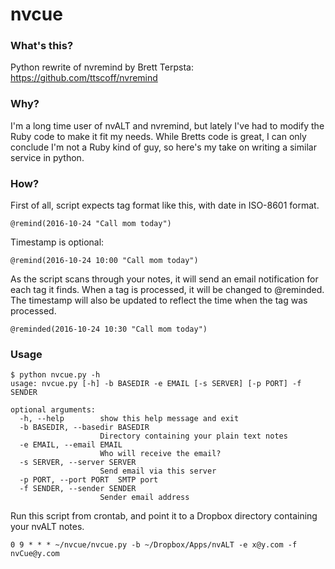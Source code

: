 # nvcue
### What's this?
Python rewrite of nvremind by Brett Terpsta: https://github.com/ttscoff/nvremind

### Why?
I'm a long time user of nvALT and nvremind, but lately I've had to modify the Ruby code to make it fit my needs. While Bretts code is great, I can only conclude I'm not a Ruby kind of guy, so here's my take on writing a similar service in python.

### How?
First of all, script expects tag format like this, with date in ISO-8601 format.

    @remind(2016-10-24 "Call mom today")

Timestamp is optional:

    @remind(2016-10-24 10:00 "Call mom today")

As the script scans through your notes, it will send an email notification for each tag it finds. When a tag is processed, it will be changed to @reminded. The timestamp will also be updated to reflect the time when the tag was processed.

    @reminded(2016-10-24 10:30 "Call mom today")

### Usage
    $ python nvcue.py -h
    usage: nvcue.py [-h] -b BASEDIR -e EMAIL [-s SERVER] [-p PORT] -f SENDER

    optional arguments:
      -h, --help        show this help message and exit
      -b BASEDIR, --basedir BASEDIR
                        Directory containing your plain text notes
      -e EMAIL, --email EMAIL
                        Who will receive the email?
      -s SERVER, --server SERVER
                        Send email via this server
      -p PORT, --port PORT  SMTP port
      -f SENDER, --sender SENDER
                        Sender email address

Run this script from crontab, and point it to a Dropbox directory containing your nvALT notes.

    0 9 * * * ~/nvcue/nvcue.py -b ~/Dropbox/Apps/nvALT -e x@y.com -f nvCue@y.com

